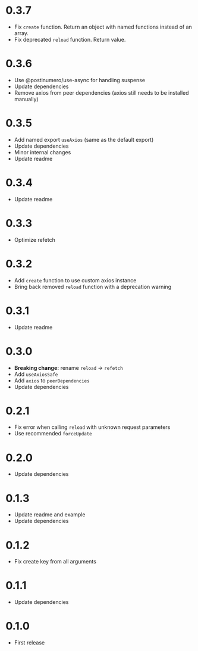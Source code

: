 # 0.3.7

- Fix `create` function. Return an object with named functions instead of an array.
- Fix deprecated `reload` function. Return value.

# 0.3.6

- Use @postinumero/use-async for handling suspense
- Update dependencies
- Remove axios from peer dependencies (axios still needs to be installed manually)

# 0.3.5

- Add named export `useAxios` (same as the default export)
- Update dependencies
- Minor internal changes
- Update readme

# 0.3.4

- Update readme

# 0.3.3

- Optimize refetch

# 0.3.2

- Add `create` function to use custom axios instance
- Bring back removed `reload` function with a deprecation warning

# 0.3.1

- Update readme

# 0.3.0

- **Breaking change:** rename `reload` → `refetch`
- Add `useAxiosSafe`
- Add `axios` to `peerDependencies`
- Update dependencies

# 0.2.1

- Fix error when calling `reload` with unknown request parameters
- Use recommended `forceUpdate`

# 0.2.0

- Update dependencies

# 0.1.3

- Update readme and example
- Update dependencies

# 0.1.2

- Fix create key from all arguments

# 0.1.1

- Update dependencies

# 0.1.0

- First release
